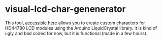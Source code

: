 # visual-lcd-char-genenerator

This tool, [accessible here](http://www.marvinroger.fr/visual-lcd-char-genenerator/) allows you to create custom characters for HD44780 LCD modules using the Arduino LiquidCrystal library.
It is kind of ugly and bad coded for now, but it is functional (made in a few hours).